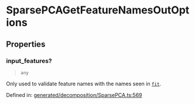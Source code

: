 # SparsePCAGetFeatureNamesOutOptions

## Properties

### input\_features?

> `any`

Only used to validate feature names with the names seen in [`fit`](#sklearn.decomposition.SparsePCA.fit "sklearn.decomposition.SparsePCA.fit").

Defined in:  [generated/decomposition/SparsePCA.ts:569](https://github.com/transitive-bullshit/scikit-learn-ts/blob/122b3c0/packages/sklearn/src/generated/decomposition/SparsePCA.ts#L569)
